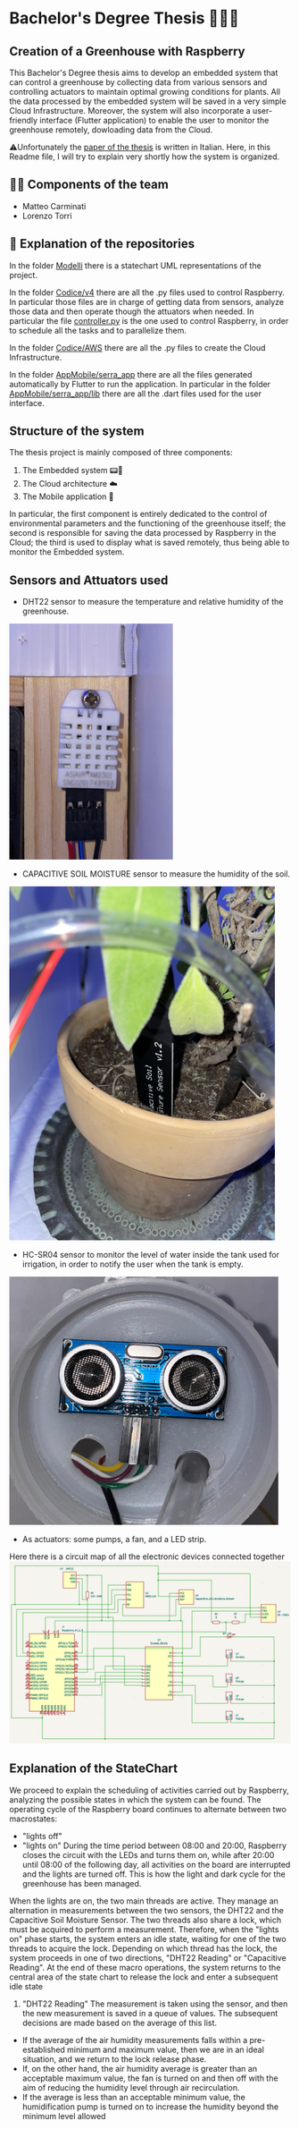 # Bachelor's Degree Thesis 👨‍💻🌱
## Creation of a Greenhouse with Raspberry
This Bachelor's Degree thesis aims to develop an embedded system that can control a greenhouse by collecting data from various sensors and controlling actuators to maintain optimal growing conditions for plants. All the data processed by the embedded system will be saved in a very simple Cloud Infrastructure. Moreover, the system will also incorporate a user-friendly interface (Flutter application) to enable the user to monitor the greenhouse remotely, dowloading data from the Cloud.

⚠️Unfortunately the [paper of the thesis](/RelazioneTesi.pdf) is written in Italian. Here, in this Readme file, I will try to explain very shortly how the system is organized.

## 🧑‍💻 Components of the team
- Matteo Carminati
- Lorenzo Torri

## 📂 Explanation of the repositories
In the folder [Modelli](/Modelli) there is a statechart UML representations of the project. 

In the folder [Codice/v4](/Codice/v4) there are all the .py files used to control Raspberry. In particular those files are in charge of getting data from sensors, analyze those data and then operate though the attuators when needed.
In particular the file [controller.py](/Codice/v4/Controller.py) is the one used to control Raspberry, in order to schedule all the tasks and to parallelize them.

In the folder [Codice/AWS](/Codice/AWS) there are all the .py files to create the Cloud Infrastructure.

In the folder [AppMobile/serra_app](/AppMobile/serra_app) there are all the files generated automatically by Flutter to run the application. In particular in the folder [AppMobile/serra_app/lib](/AppMobile/serra_app/lib) there are all the .dart files used for the user interface.

## Structure of the system
The thesis project is mainly composed of three components:
1. The Embedded system 📟🌱
2. The Cloud architecture ☁️
3. The Mobile application 📲

In particular, the first component is entirely dedicated to the control of environmental parameters and the functioning of the greenhouse itself; the second is responsible for saving the data processed by Raspberry in the Cloud; the third is used to display what is saved remotely, thus being able to monitor the Embedded system.

## Sensors and Attuators used
- DHT22 sensor to measure the temperature and relative humidity of the greenhouse. 

![Image](/Images/DHT22.png)

- CAPACITIVE SOIL MOISTURE sensor to measure the humidity of the soil.
 
![Image](/Images/CSMS.png)

- HC-SR04 sensor to monitor the level of water inside the tank used for irrigation, in order to notify the user when the tank is empty. 

![Image](/Images/HCSR04.png)

- As actuators: some pumps, a fan, and a LED strip.

Here there is a circuit map of all the electronic devices connected together
![Image](/Images/Circuits.png)

## Explanation of the StateChart
We proceed to explain the scheduling of activities carried out by Raspberry, analyzing the possible states in which the system can be found.
The operating cycle of the Raspberry board continues to alternate between two macrostates:
- "lights off"
- "lights on"
During the time period between 08:00 and 20:00, Raspberry closes the circuit with the LEDs and turns them on, while after 20:00 until 08:00 of the following day, all activities on the board are interrupted and the lights are turned off. This is how the light and dark cycle for the greenhouse has been managed.

When the lights are on, the two main threads are active. They manage an alternation in measurements between the two sensors, the DHT22 and the Capacitive Soil Moisture Sensor. The two threads also share a lock, which must be acquired to perform a measurement. Therefore, when the "lights on" phase starts, the system enters an idle state, waiting for one of the two threads to acquire the lock. Depending on which thread has the lock, the system proceeds in one of two directions, "DHT22 Reading" or "Capacitive Reading". At the end of these macro operations, the system returns to the central area of the state chart to release the lock and enter a subsequent idle state
1. "DHT22 Reading" 
The measurement is taken using the sensor, and then the new measurement is saved in a queue of values. The subsequent decisions are made based on the average of this list. 
- If the average of the air humidity measurements falls within a pre-established minimum and maximum value, then we are in an ideal situation, and we return to the lock release phase. 
- If, on the other hand, the air humidity average is greater than an acceptable maximum value, the fan is turned on and then off with the aim of reducing the humidity level through air recirculation. 
- If the average is less than an acceptable minimum value, the humidification pump is turned on to increase the humidity beyond the minimum level allowed
